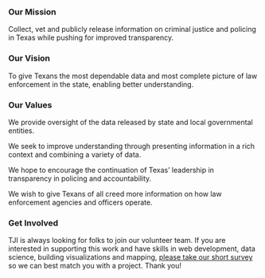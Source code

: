 ### Our Mission

Collect, vet and publicly release information on criminal justice and policing in Texas while pushing for improved transparency.

### Our Vision

To give Texans the most dependable data and most complete picture of law enforcement in the state, enabling better understanding.

### Our Values

We provide oversight of the data released by state and local governmental entities.

We seek to improve understanding through presenting information in a rich context and combining a variety of data.

We hope to encourage the continuation of Texas’ leadership in transparency in policing and accountability.

We wish to give Texans of all creed more information on how law enforcement agencies and officers operate.

### Get Involved 

TJI is always looking for folks to join our volunteer team. If you are interested in supporting this work and have skills in web development, data science, building visualizations and mapping, [please take our short survey](<https://texasjusticeinitiative.org/volunteer>) so we can best match you with a project. Thank you!
